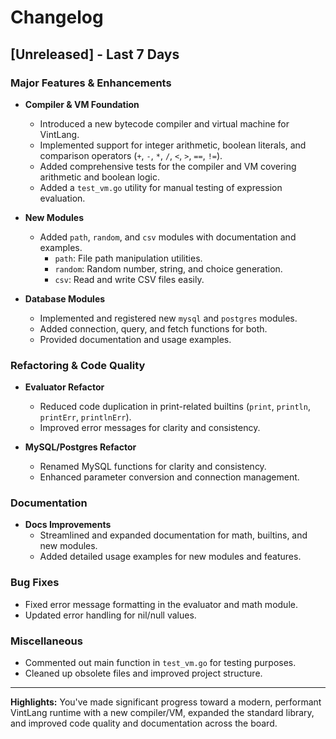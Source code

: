 # Changelog

## [Unreleased] - Last 7 Days

### Major Features & Enhancements
- **Compiler & VM Foundation**
  - Introduced a new bytecode compiler and virtual machine for VintLang.
  - Implemented support for integer arithmetic, boolean literals, and comparison operators (`+`, `-`, `*`, `/`, `<`, `>`, `==`, `!=`).
  - Added comprehensive tests for the compiler and VM covering arithmetic and boolean logic.
  - Added a `test_vm.go` utility for manual testing of expression evaluation.

- **New Modules**
  - Added `path`, `random`, and `csv` modules with documentation and examples.
    - `path`: File path manipulation utilities.
    - `random`: Random number, string, and choice generation.
    - `csv`: Read and write CSV files easily.

- **Database Modules**
  - Implemented and registered new `mysql` and `postgres` modules.
  - Added connection, query, and fetch functions for both.
  - Provided documentation and usage examples.

### Refactoring & Code Quality
- **Evaluator Refactor**
  - Reduced code duplication in print-related builtins (`print`, `println`, `printErr`, `printlnErr`).
  - Improved error messages for clarity and consistency.

- **MySQL/Postgres Refactor**
  - Renamed MySQL functions for clarity and consistency.
  - Enhanced parameter conversion and connection management.

### Documentation
- **Docs Improvements**
  - Streamlined and expanded documentation for math, builtins, and new modules.
  - Added detailed usage examples for new modules and features.

### Bug Fixes
- Fixed error message formatting in the evaluator and math module.
- Updated error handling for nil/null values.

### Miscellaneous
- Commented out main function in `test_vm.go` for testing purposes.
- Cleaned up obsolete files and improved project structure.

---

**Highlights:**
You've made significant progress toward a modern, performant VintLang runtime with a new compiler/VM, expanded the standard library, and improved code quality and documentation across the board. 